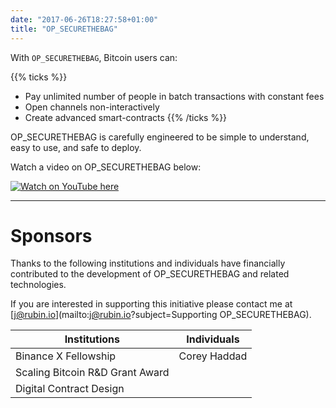 ```yaml
---
date: "2017-06-26T18:27:58+01:00"
title: "OP_SECURETHEBAG"
---
```


With `OP_SECURETHEBAG`, Bitcoin users can:


{{% ticks %}}
* Pay unlimited number of people in batch transactions with constant fees
* Open channels non-interactively
* Create advanced smart-contracts
{{% /ticks %}}

OP_SECURETHEBAG is carefully engineered to be simple to understand, easy to use, and safe to deploy.

Watch a video on OP_SECURETHEBAG below:

[![Watch on YouTube here](http://img.youtube.com/vi/YxsjdIl0034/0.jpg)](http://www.youtube.com/watch?v=YxsjdIl0034&t=2454)

---------------

# Sponsors

Thanks to the following institutions and individuals have financially
contributed to the development of OP_SECURETHEBAG and related technologies.

If you are interested in supporting this initiative please contact me at
[j@rubin.io](mailto:j@rubin.io?subject=Supporting OP_SECURETHEBAG).

| Institutions | Individuals |
|--------------|-------------|
| Binance X Fellowship | Corey Haddad |
| Scaling Bitcoin R&D Grant Award |
| Digital Contract Design |

